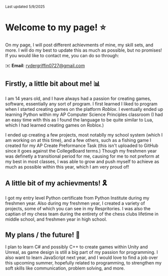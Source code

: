 <sub>Last updated 5/9/2025<sub>
# Welcome to my page! ⭐

On my page, I will post different achievments of mine, my skill sets, and more. I will do my best to update this as much as possible, but no promises! If you would like to contact me, you can do so through:

✉️ **Email**: rydergriffin0727@gmail.com

## Firstly, a little bit about me! 📊
I am 14 years old, and I have always had a passion for creating games, software, essentially any sort of program. I first learned I liked to program when I started creating games on the platform *Roblox*. I eventually ended up learning Python within my AP Computer Science Principles classroom (I had an easy time with this as I found the language to be quite similar to Lua, which I had learned creating games on Roblox.)

I ended up creating a few projects, most notablly my school system (which I am working on at this time), and a few others, such as a fishing game I created for my AP Create Preformance Task (this isn't uploaded to GitHub since it goes against the CollegeBoard terms.) Though my freshmen year was definetly a transitional period for me, causing for me to not preform at my best in most classes, I was able to grow and push myself to achieve as much as possible within this year, which I am very proud of!

## A little bit of my achievments! 🎗️

I got my entry level Python certificate from Python Institute during my freshmen year. Also during my freshmen year, I created a variety of projects, some of which you can see in my Respritories. I was also the captian of my chess team during the entirety of the chess clubs lifetime in middle school, and freshmen year in high school.

## My plans / the future! 🔮

I plan to learn C# and possibly C++ to create games within Unity and Unreal, as game design is still a big part of my passion for programming. I also want to learn JavaScript next year, and I would love to find a job over this upcoming summer, hopefully related to programming, to strengthen my soft skills like communication, problem solving, and more.
